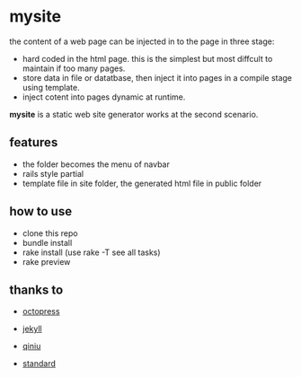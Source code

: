 # mysite 
the content of a web page can be injected in to the page in three stage:
 
* hard coded in the html page.
  this is the simplest but most diffcult to maintain if too many pages.
* store data in file or datatbase, then inject it into pages in
  a compile stage using template.
* inject cotent into pages dynamic at runtime.  
 
**mysite** is a static web site generator works at the second scenario.
 
## features
* the folder becomes the menu of navbar
* rails style partial
* template file in site folder, the generated html file in public folder

## how to use
* clone this repo
* bundle install
* rake install (use rake -T see all tasks)
* rake preview

## thanks to
* [octopress](http://github.com/imathis/octopress)
* [jekyll](https://github.com/mojombo/jekyll)

* [qiniu](http://www.qiniutek.com/)
* [standard](http://t.mobanku.com/02040/1.htm)
